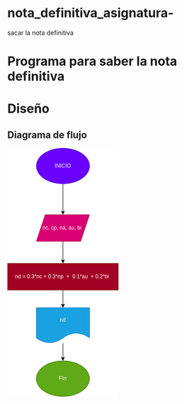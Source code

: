 # nota_definitiva_asignatura-
sacar la nota definitiva 

# Programa para saber la nota definitiva 

# Diseño 

## Diagrama de flujo

![Diagrama de flujo](diagrama.png "Diagrama de flujo")

